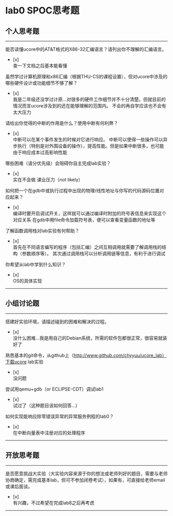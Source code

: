 # lab0 SPOC思考题

## 个人思考题

---

能否读懂ucore中的AT&T格式的X86-32汇编语言？请列出你不理解的汇编语言。
- [x]  
查一下文档之后基本能看懂
>  

虽然学过计算机原理和x86汇编（根据THU-CS的课程设置），但对ucore中涉及的哪些硬件设计或功能细节不够了解？
- [x]  
我是二年级还没学过计原...对很多的硬件工作细节并不十分清楚。但就目前的情况而言ucore涉及到的还在能够理解的范围内。
不会的再自学应该也不会有太大压力
>   

请给出你觉得的中断的作用是什么？使用中断有何利弊？
- [x]  
中断可以在某个事件发生的时候对它进行响应。
中断可以使得一些操作可以异步执行（特别是对外围设备的操作），提高性能。但是如果中断很多，也可能由于响应成本过高影响性能
>   

哪些困难（请分优先级）会阻碍你自主完成lab实验？
- [x]  
实在不会做
课业压力（not likely）
>   

如何把一个在gdb中或执行过程中出现的物理/线性地址与你写的代码源码位置对应起来？
- [x]  
编译时要开启调试开关，这样就可以通过编译时附加的符号表信息来实现这个对应关系
在gdb中用file命令加载符号表，便可以查看变量函数的地址等
>   

了解函数调用栈对lab实验有何帮助？
- [x]  
首先在不同语言编写的程序（包括汇编）之间互相调用就需要了解调用栈的结构（参数顺序等）。
其次通过调用栈可以分析调用链等信息，有利于进行调试
>   

你希望从lab中学到什么知识？
- [x]  
OS的具体实现
>   

---

## 小组讨论题

---

搭建好实验环境，请描述碰到的困难和解决的过程。
- [x]  
没什么困难...我是用自己的Debian系统，所需的软件包都很正常，很容易就装好了
> 

熟悉基本的git命令，从github上（http://www.github.com/chyyuu/ucore_lab）下载ucore lab实验
- [x]  
没问题
> 

尝试用qemu+gdb（or ECLIPSE-CDT）调试lab1
- [x]  
试过了（这种题目该如何回答...)
> 

如何实现能响应除零错误异常的异常服务例程的lab0？
- [x]  
在中断向量表中注册对应的处理程序
> 

---

## 开放思考题

---

是否愿意挑战大实验（大实验内容来源于你的想法或老师列好的题目，需要与老师协商确定，需完成基本lab，但可不参加闭卷考试），如果有，可直接给老师email或课后面谈。
- [x]  
有兴趣，不过希望在完成lab8之后再考虑
>  

---

